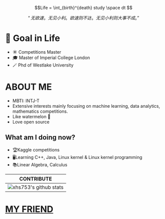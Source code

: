 
$$Life = \int_{birth}^{death} study \space dt $$

$$“无欲速，无见小利。欲速则不达，无见小利则大事不成。”$$


# 🎯 Goal in Life
* ☀️ Competitions Master  
* 🎓 Master  of Imperial College London
* 🪄 Phd of Westlake University



# ABOUT ME
- MBTI: INTJ-T
- Extensive interests mainly focusing on machine learning, data analytics, mathematics competitions.
- Like watermelon 🍉
- Love open source

## What am I doing now?
* 🏆Kaggle competitions
* 🖥Learning C++, Java, Linux kernel & Linux kernel programming
* 📚Linear Algebra, Calculus

|CONTRIBUTE
|-------------
|![xhs753's github stats](https://github-readme-stats.vercel.app/api?username=starxsky&show_icons=true&theme=radical&line_height=20)


# [MY FRIEND](https://github.com/StarxSky/StarxSky/blob/main/My_Friend.md) 
